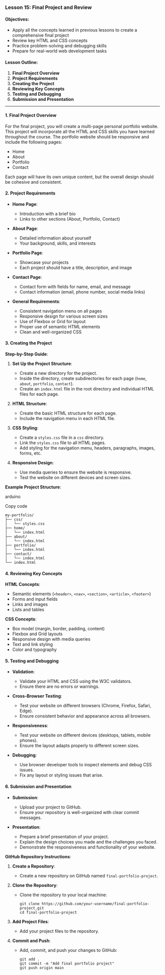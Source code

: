 ### Lesson 15: Final Project and Review

#### Objectives:

* Apply all the concepts learned in previous lessons to create a comprehensive final project
* Review key HTML and CSS concepts
* Practice problem-solving and debugging skills
* Prepare for real-world web development tasks

#### Lesson Outline:

1.  **Final Project Overview**
2.  **Project Requirements**
3.  **Creating the Project**
4.  **Reviewing Key Concepts**
5.  **Testing and Debugging**
6.  **Submission and Presentation**

* * *

#### 1\. Final Project Overview

For the final project, you will create a multi-page personal portfolio website. This project will incorporate all the HTML and CSS skills you have learned throughout the course. The portfolio website should be responsive and include the following pages:

* Home
* About
* Portfolio
* Contact

Each page will have its own unique content, but the overall design should be cohesive and consistent.

#### 2\. Project Requirements

* **Home Page**:
    
    * Introduction with a brief bio
    * Links to other sections (About, Portfolio, Contact)
* **About Page**:
    
    * Detailed information about yourself
    * Your background, skills, and interests
* **Portfolio Page**:
    
    * Showcase your projects
    * Each project should have a title, description, and image
* **Contact Page**:
    
    * Contact form with fields for name, email, and message
    * Contact information (email, phone number, social media links)
* **General Requirements**:
    
    * Consistent navigation menu on all pages
    * Responsive design for various screen sizes
    * Use of Flexbox or Grid for layout
    * Proper use of semantic HTML elements
    * Clean and well-organized CSS

#### 3\. Creating the Project

**Step-by-Step Guide**:

1.  **Set Up the Project Structure**:
    
    * Create a new directory for the project.
    * Inside the directory, create subdirectories for each page (`home`, `about`, `portfolio`, `contact`).
    * Create an `index.html` file in the root directory and individual HTML files for each page.
2.  **HTML Structure**:
    
    * Create the basic HTML structure for each page.
    * Include the navigation menu in each HTML file.
3.  **CSS Styling**:
    
    * Create a `styles.css` file in a `css` directory.
    * Link the `styles.css` file to all HTML pages.
    * Add styling for the navigation menu, headers, paragraphs, images, forms, etc.
4.  **Responsive Design**:
    
    * Use media queries to ensure the website is responsive.
    * Test the website on different devices and screen sizes.

**Example Project Structure**:

arduino

Copy code

```
my-portfolio/
├── css/
│   └── styles.css
├── home/
│   └── index.html
├── about/
│   └── index.html
├── portfolio/
│   └── index.html
├── contact/
│   └── index.html
└── index.html
``` 

#### 4\. Reviewing Key Concepts

**HTML Concepts**:

* Semantic elements (`<header>`, `<nav>`, `<section>`, `<article>`, `<footer>`)
* Forms and input fields
* Links and images
* Lists and tables

**CSS Concepts**:

* Box model (margin, border, padding, content)
* Flexbox and Grid layouts
* Responsive design with media queries
* Text and link styling
* Color and typography

#### 5\. Testing and Debugging

* **Validation**:
    
    * Validate your HTML and CSS using the W3C validators.
    * Ensure there are no errors or warnings.
* **Cross-Browser Testing**:
    
    * Test your website on different browsers (Chrome, Firefox, Safari, Edge).
    * Ensure consistent behavior and appearance across all browsers.
* **Responsiveness**:
    
    * Test your website on different devices (desktops, tablets, mobile phones).
    * Ensure the layout adapts properly to different screen sizes.
* **Debugging**:
    
    * Use browser developer tools to inspect elements and debug CSS issues.
    * Fix any layout or styling issues that arise.

#### 6\. Submission and Presentation

* **Submission**:
    
    * Upload your project to GitHub.
    * Ensure your repository is well-organized with clear commit messages.
* **Presentation**:
    
    * Prepare a brief presentation of your project.
    * Explain the design choices you made and the challenges you faced.
    * Demonstrate the responsiveness and functionality of your website.

**GitHub Repository Instructions**:

1.  **Create a Repository**:
    
    * Create a new repository on GitHub named `final-portfolio-project`.
2.  **Clone the Repository**:
    
    * Clone the repository to your local machine:
        
        ```
        git clone https://github.com/your-username/final-portfolio-project.git
        cd final-portfolio-project
        ``` 
        
3.  **Add Project Files**:
    
    * Add your project files to the repository.
4.  **Commit and Push**:
    
    * Add, commit, and push your changes to GitHub:
        
        ```
        git add .
        git commit -m "Add final portfolio project"
        git push origin main
        ```
        